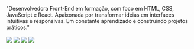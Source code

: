 "Desenvolvedora Front-End em formação, com foco em HTML, CSS, JavaScript e React. Apaixonada por transformar ideias em interfaces intuitivas e responsivas. Em constante aprendizado e construindo projetos práticos."
<br>
<br>
<img src="https://img.shields.io/badge/HTML-239120?style=for-the-badge&logo=html5&logoColor=white"/>
<img src= "https://img.shields.io/badge/CSS-239120?&style=for-the-badge&logo=css3&logoColor=white"/>
<img src= "https://img.shields.io/badge/JavaScript-F7DF1E?style=for-the-badge&logo=javascript&logoColor=black" />
<img src= "https://img.shields.io/badge/React-20232A?style=for-the-badge&logo=react&logoColor=61DAFB" />
